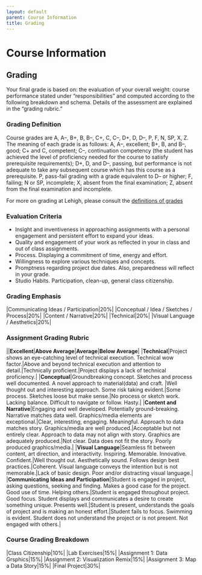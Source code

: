 ```yaml
---
layout: default
parent: Course Information
title: Grading
---
```


<style>

td {
  vertical-align: top;
}
</style>

# Course Information

## Grading

Your final grade is based on: the evaluation of your overall weight: course performance stated under “responsibilities” and computed according to the following breakdown and schema. Details of the assessment are explained in the “grading rubric.”

### Grading Definition

Course grades are A, A–, B+, B, B–, C+, C, C–, D+, D, D–, P, F, N, SP, X, Z. The meaning of each grade is as follows: A, A–, excellent; B+, B, and B–, good; C+ and C, competent; C–, continuation competency (the student has achieved the level of proficiency needed for the course to satisfy prerequisite requirements); D+, D, and D–, passing, but performance is not adequate to take any subsequent course which has this course as a prerequisite.  P, pass-fail grading with a grade equivalent to D– or higher; F, failing; N or SP, incomplete; X, absent from the final examination; Z, absent from the final examination and incomplete.

For more on grading at Lehigh, please consult the [definitions of grades](https://catalog.lehigh.edu/undergraduatestudies/guidetoacademicrulesandregulations/definitionsofgrades/)

### Evaluation Criteria
- Insight and inventiveness in approaching assignments with a personal engagement and persistent effort to expand your ideas.
- Quality and engagement of your work as reflected in your in class and out of class assignments.
- Process. Displaying a commitment of time, energy and effort.
- Willingness to explore various techniques and concepts.
- Promptness regarding project due dates. Also, preparedness will reflect in your grade.
- Studio Habits. Participation, clean-up, general class citizenship.

### Grading Emphasis

|Communicating Ideas / Participation|20%|
|Conceptual / Idea / Sketches / Process|20%|
|Content / Narrative|20%|
|Technical|20%|
|Visual Language / Aesthetics|20%|

### Assignment Grading Rubric

||**Excellent**|**Above Average**|**Average**|**Below Average**|
|**Technical**|Project shows an eye-catching level of technical execution. Technical wow factor.|Above and beyond technical execution and attention to detail.|Technically proficient.|Project displays a lack of technical proficiency.|
|**Conceptual**|Groundbreaking concept. Sketches and process well documented. A novel approach to material(data) and craft. |Well thought out and interesting approach. Some risk taking evident.|Some process. Sketches loose but make sense.|No process or sketch work. Lacking balance. Difficult to navigate or follow. Hasty.|
|**Content and Narrative**|Engaging and well developed. Potentially ground-breaking. Narrative matches data well. Graphics/media elements are exceptional.|Clear, interesting, engaging. Meaningful. Approach to data matches story. Graphics/media are well produced.|Acceptable but not entirely clear. Approach to data may not align with story. Graphics are adequately produced.|Not clear. Data does not fit the story. Poorly produced graphics/media.|
|**Visual Language**|Seamless fit between content, art direction, and interactivity. Inspiring. Memorable. Innovative. Confident.|Well thought out. Aesthetically sound. Follows design best practices.|Coherent. Visual language conveys the intention but is not memorable.|Lack of basic design. Poor and/or distracting visual language.|
|**Communicating Ideas and Participation**|Student is engaged in project, asking questions, seeking and finding. Makes a good case for the project. Good use of time. Helping others.|Student is engaged throughout project. Good focus. Student displays and communicates a desire to create something unique. Presents well.|Student is present, understands the goals of project and is making an honest effort.|Student fails to focus. Swimming is evident. Student does not understand the project or is not present. Not engaged with others.|

### Course Grading Breakdown

|Class Citizenship|10%|
|Lab Exercises|15%|
|Assignment 1: Data Grsphics|15%|
|Assignment 2: Visualization Remix|15%|
|Assignment 3: Map a Data Story|15%|
|Final Project|30%|